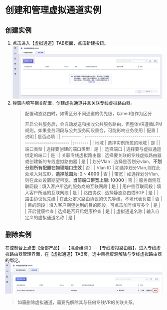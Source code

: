 # 创建和管理虚拟通道实例
## 创建实例

1. 点击进入【虚拟通道】TAB页面，点击新建按钮。
![](/images/VR3.png)
2. 弹窗内填写相关配置，创建虚拟通道并且关联专线虚拟路由器。
   > 配置动态路由时，如需区分不同通道的优先级，以med值作为区分
   >
   > 开启公共服务后，会自动发送和接收公共服务路由，但整体VR遵循LPM规则，如果业务网段与公共服务网段重合，可能影响业务使用
| 配置       | 说明                                                         | 是否必填 |
| :--------- | :----------------------------------------------------------- | :------- |
| 地域       | 选择实例所属的地域                                           | 是       |
| 端口类型   | 选择要创建的端口类型 | 是       |
| 选择端口    | 选择要与虚拟通道绑定的端口                                           | 是       |
| 关联专线虚拟路由器   | 选择要关联的专线虚拟路由器或创建新的专线虚拟路由器                                           | 是       |
| 划分Vlan | 选择是否划分vlan，**不划分则所有配置在物理端口生效** | 否       |
| Vlan ID     | 如选择划分Vlan,则在此处填入对应ID，**选择范围为: 2 ~ 4000**                                           | 否       |
| 带宽   | 如选择划分Vlan,则在此处设置期望带宽，**当前端口带宽上限: 10000**                                         | 否       |
| 服务商侧互联网段     | 填入客户所选的服务商的互联网段                                 | 是       |
| 用户侧互联网段   | 填入客户所选的互联网段                               | 是       |
| 路由协议   | 选择静态路由或BGP                               | 是       |
| 路由协议优先级   | 在此处定义路由协议的优先等级，不填代表负载                               | 否       |
| 目的网段   | 填入客户期望达到的目的网段，可点击加号填写多个                               | 是       |
| 开启健康检查   | 选择是否开启健康检查                               | 是       |
| 虚拟通道名称   | 输入自定义的虚拟通道名称                              | 是       |

## 删除实例
在控制台上点击【全部产品】--【混合组网 】--【专线虚拟路由器】，进入专线虚拟路由器管理界面，在【虚拟通道】TAB页，选中目标资源解除与专线虚拟路由器的绑定。
![](/images/VR5.png)
   > 如需删除虚拟通道，需要先解除其与任何专线VR的关联关系。
